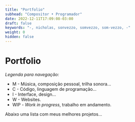 ```yaml
---
title: "Portfolio"
subhead: "Compositor • Programador"
date: 2022-12-11T17:09:08-03:00
draft: false
keywords: "-, nicholas, sonvezzo, somvezzo, som-vezzo, -"
weight: 0
hidden: false
---
```

# Portfolio

<div class="legenda">

_Legenda para navegação:_
- M - Música, composição pessoal, trilha sonora...
- C - Código, linguagem de programação...
- I - Interface, design...
- W - Websites.
- WIP - _Work in progress_, trabalho em andamento.

</div>

Abaixo uma lista com meus melhores projetos...
